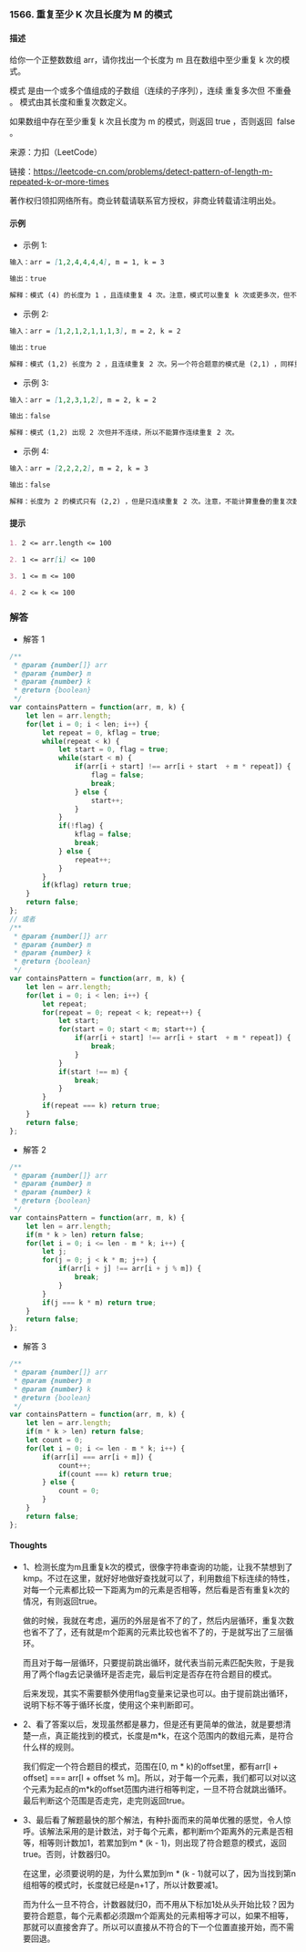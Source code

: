 ### 1566. 重复至少 K 次且长度为 M 的模式

#### 描述

给你一个正整数数组 arr，请你找出一个长度为 m 且在数组中至少重复 k 次的模式。

模式 是由一个或多个值组成的子数组（连续的子序列），连续 重复多次但 不重叠 。 模式由其长度和重复次数定义。

如果数组中存在至少重复 k 次且长度为 m 的模式，则返回 true ，否则返回  false 。

来源：力扣（LeetCode）

链接：https://leetcode-cn.com/problems/detect-pattern-of-length-m-repeated-k-or-more-times

著作权归领扣网络所有。商业转载请联系官方授权，非商业转载请注明出处。

#### 示例

+ 示例 1:
```md
输入：arr = [1,2,4,4,4,4], m = 1, k = 3

输出：true

解释：模式 (4) 的长度为 1 ，且连续重复 4 次。注意，模式可以重复 k 次或更多次，但不能少于 k 次。
```
+ 示例 2:
```md
输入：arr = [1,2,1,2,1,1,1,3], m = 2, k = 2

输出：true

解释：模式 (1,2) 长度为 2 ，且连续重复 2 次。另一个符合题意的模式是 (2,1) ，同样重复 2 次。
```
+ 示例 3:
```md
输入：arr = [1,2,3,1,2], m = 2, k = 2

输出：false

解释：模式 (1,2) 出现 2 次但并不连续，所以不能算作连续重复 2 次。
```
+ 示例 4:
```md
输入：arr = [2,2,2,2], m = 2, k = 3

输出：false

解释：长度为 2 的模式只有 (2,2) ，但是只连续重复 2 次。注意，不能计算重叠的重复次数。
```


#### 提示
```md
1. 2 <= arr.length <= 100

2. 1 <= arr[i] <= 100

3. 1 <= m <= 100

4. 2 <= k <= 100
```

### 解答

+ 解答 1
```js
/**
 * @param {number[]} arr
 * @param {number} m
 * @param {number} k
 * @return {boolean}
 */
var containsPattern = function(arr, m, k) {
    let len = arr.length;
    for(let i = 0; i < len; i++) {
        let repeat = 0, kflag = true;
        while(repeat < k) {
            let start = 0, flag = true;
            while(start < m) {
                if(arr[i + start] !== arr[i + start  + m * repeat]) {
                    flag = false;
                    break;
                } else {
                    start++;
                }
            }
            if(!flag) {
                kflag = false;
                break;
            } else {
                repeat++;
            }
        }
        if(kflag) return true;
    }
    return false;
};
// 或者
/**
 * @param {number[]} arr
 * @param {number} m
 * @param {number} k
 * @return {boolean}
 */
var containsPattern = function(arr, m, k) {
    let len = arr.length;
    for(let i = 0; i < len; i++) {
        let repeat;
        for(repeat = 0; repeat < k; repeat++) {
            let start;
            for(start = 0; start < m; start++) {
                if(arr[i + start] !== arr[i + start  + m * repeat]) {
                    break;
                }
            }
            if(start !== m) {
                break;
            }
        }
        if(repeat === k) return true;
    }
    return false;
};
```

+ 解答 2
```js
/**
 * @param {number[]} arr
 * @param {number} m
 * @param {number} k
 * @return {boolean}
 */
var containsPattern = function(arr, m, k) {
    let len = arr.length;
    if(m * k > len) return false;
    for(let i = 0; i <= len - m * k; i++) {
        let j;
        for(j = 0; j < k * m; j++) {
            if(arr[i + j] !== arr[i + j % m]) {
                break;
            }
        }
        if(j === k * m) return true;
    }
    return false;
};
```

+ 解答 3
```js
/**
 * @param {number[]} arr
 * @param {number} m
 * @param {number} k
 * @return {boolean}
 */
var containsPattern = function(arr, m, k) {
    let len = arr.length;
    if(m * k > len) return false;
    let count = 0;
    for(let i = 0; i <= len - m * k; i++) {
        if(arr[i] === arr[i + m]) {
            count++;
            if(count === k) return true;
        } else {
            count = 0;
        }
    }
    return false;
};
```

#### Thoughts

+ 1、检测长度为m且重复k次的模式，很像字符串查询的功能，让我不禁想到了kmp。不过在这里，就好好地做好查找就可以了，利用数组下标连续的特性，对每一个元素都比较一下距离为m的元素是否相等，然后看是否有重复k次的情况，有则返回true。

  做的时候，我就在考虑，遍历的外层是省不了的了，然后内层循环，重复次数也省不了了，还有就是m个距离的元素比较也省不了的，于是就写出了三层循环。

  而且对于每一层循环，只要提前跳出循环，就代表当前元素匹配失败，于是我用了两个flag去记录循环是否走完，最后判定是否存在符合题目的模式。

  后来发现，其实不需要额外使用flag变量来记录也可以。由于提前跳出循环，说明下标不等于循环长度，使用这个来判断即可。

+ 2、看了答案以后，发现虽然都是暴力，但是还有更简单的做法，就是要想清楚一点，真正能找到的模式，长度是m*k，在这个范围内的数组元素，是符合什么样的规则。
  
  我们假定一个符合题目的模式，范围在[0, m * k)的offset里，都有arr[l + offset] === arr[l + offset % m]。所以，对于每一个元素，我们都可以对以这个元素为起点的m*k的offset范围内进行相等判定，一旦不符合就跳出循环。最后判断这个范围是否走完，走完则返回true。

+ 3、最后看了解题最快的那个解法，有种扑面而来的简单优雅的感觉，令人惊呼。该解法采用的是计数法，对于每个元素，都判断m个距离外的元素是否相等，相等则计数加1，若累加到m * (k - 1)，则出现了符合题意的模式，返回true。否则，计数器归0。

  在这里，必须要说明的是，为什么累加到m * (k - 1)就可以了，因为当找到第n组相等的模式时，长度就已经是n+1了，所以计数要减1。
  
  而为什么一旦不符合，计数器就归0，而不用从下标加1处从头开始比较？因为要符合题意，每个元素都必须跟m个距离处的元素相等才可以，如果不相等，那就可以直接舍弃了。所以可以直接从不符合的下一个位置直接开始，而不需要回退。

  